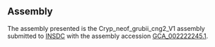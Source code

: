 

Assembly
--------

The assembly presented is the Cryp\_neof\_grubii\_cng2\_V1 assembly
submitted to [INSDC](http://www.insdc.org) with the assembly accession
[GCA\_002222245.1](http://www.ebi.ac.uk/ena/data/view/GCA_002222245.1).
